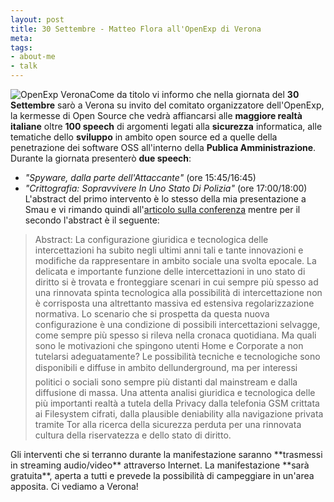 ```yaml
--- 
layout: post
title: 30 Settembre - Matteo Flora all'OpenExp di Verona
meta: 
tags: 
- about-me
- talk
---
```

![OpenExp Verona](http://fast.mgpf.it/20060923_openexp.png)Come da titolo vi informo che nella giornata del **30 Settembre** sarò a Verona su invito del comitato organizzatore dell'OpenExp, la kermesse di Open Source che vedrà affiancarsi alle **maggiore realtà italiane** oltre **100 speech** di argomenti legati alla **sicurezza** informatica, alle tematiche dello **sviluppo** in ambito open source ed a quelle della penetrazione dei software OSS all'interno della **Publica Amministrazione**.  
Durante la giornata presenterò **due speech**:  
 *  *"Spyware, dalla parte dell'Attaccante"* (ore 15:45/16:45)
 *  *"Crittografia: Sopravvivere In Uno Stato Di Polizia"* (ore  17:00/18:00)  
L'abstract del primo intervento è lo stesso della mia presentazione a Smau e vi rimando quindi all'[articolo sulla conferenza](http://www.lastknight.com/2006/09/18/conferenza-biometria-matteo-flora-smau-2006/) mentre per il secondo l'abstract è il seguente:
<blockquote>
Abstract: La configurazione giuridica e tecnologica delle intercettazioni ha subito negli ultimi anni tali e tante innovazioni e modifiche da rappresentare in ambito sociale una svolta epocale.  
La delicata e importante funzione delle intercettazioni in uno stato di diritto si è trovata e fronteggiare scenari in cui sempre più spesso ad una rinnovata spinta tecnologica alla possibilità di intercettazione non è corrisposta una altrettanto massiva ed estensiva regolarizzazione normativa.  
Lo scenario che si prospetta da questa nuova configurazione è una condizione di possibili intercettazioni selvagge, come sempre più spesso si rileva nella cronaca quotidiana.  
Ma quali sono le motivazioni che spingono utenti Home e Corporate a non tutelarsi adeguatamente? Le possibilità tecniche e tecnologiche sono disponibili e diffuse in ambito dellunderground, ma per interessi politici o sociali sono sempre più distanti dal mainstream e dalla diffusione di massa.  
Una attenta analisi giuridica e tecnologica delle più importanti realtà a tutela della Privacy dalla telefonia GSM crittata ai Filesystem cifrati, dalla plausible deniability alla navigazione privata tramite Tor alla ricerca della sicurezza perduta per una rinnovata cultura della riservatezza e dello stato di diritto.
</blockquote>
Gli interventi che si terranno durante la manifestazione saranno **trasmessi in streaming audio/video** attraverso Internet.
La manifestazione **sarà gratuita**, aperta a tutti e prevede la possibilità di campeggiare in un'area apposita.  
Ci vediamo a Verona! 
